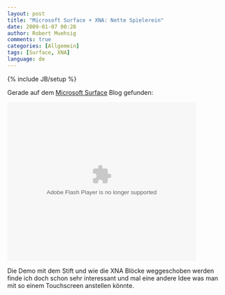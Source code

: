 ```yaml
---
layout: post
title: "Microsoft Surface + XNA: Nette Spielerein"
date: 2009-01-07 00:28
author: Robert Muehsig
comments: true
categories: [Allgemein]
tags: [Surface, XNA]
language: de
---
```

{% include JB/setup %}
<p>Gerade auf dem <a href="http://blogs.msdn.com/surface/archive/2009/01/06/xna-blocks-on-microsoft-surface.aspx">Microsoft Surface</a> Blog gefunden:</p>  <p><embed id="drmsmpr4" pluginspage="http://macromedia.com/go/getflashplayer" src="http://images.video.msn.com/flash/soapbox1_1.swf" width="432" height="364" type="application/x-shockwave-flash" flashvars="c=v&amp;v=1f51b11e-daaa-4dcd-a238-e070613a3630&amp;ifs=true&amp;fr=shared&amp;mkt=en-US" allowscriptaccess="always" allowfullscreen="true" /><noembed></noembed></p>  <p>Die Demo mit dem Stift und wie die XNA Bl&#246;cke weggeschoben werden finde ich doch schon sehr interessant und mal eine andere Idee was man mit so einem Touchscreen anstellen k&#246;nnte.</p>

